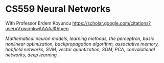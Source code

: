 # CS559 Neural Networks 

With Professor Erdem Koyuncu <https://scholar.google.com/citations?user=VxwcmkwAAAAJ&hl=en>

_Mathematical neuron models, learning methods, the perceptron, basic nonlinear optimization, backpropagation algorithm, associative memory, hopfield networks, SVM, vector quantization, SOM, PCA, convolutional networks, deep learning._
